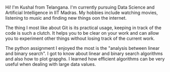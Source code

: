 Hi!
I'm Kushal from Telangana.
I'm currently pursuing Data Science and Artificial Intelligence in IIT Madras.
My hobbies include watching movies, listening to music and finding new things oon the internet.

The thing I most like about Git is its practical usage, keeping in track of the code is such a clutch. It helps you to be clear on your work and can allow you to experiment other things without losing track of the current work.

The python assignment I enjoyed the most is the "analysis between linear and binary search". I got to know about linear and binary search algorithms and also how to plot grapghs. I learned how efficient algorithms can be very useful when dealing with large data values.
